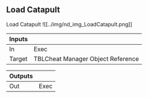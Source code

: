 ## Load Catapult
Load Catapult
![[../img/nd_img_LoadCatapult.png]]

|Inputs||
|--|--|
| In | Exec |
| Target | TBLCheat Manager Object Reference |

|Outputs||
|--|--|
| Out | Exec |
